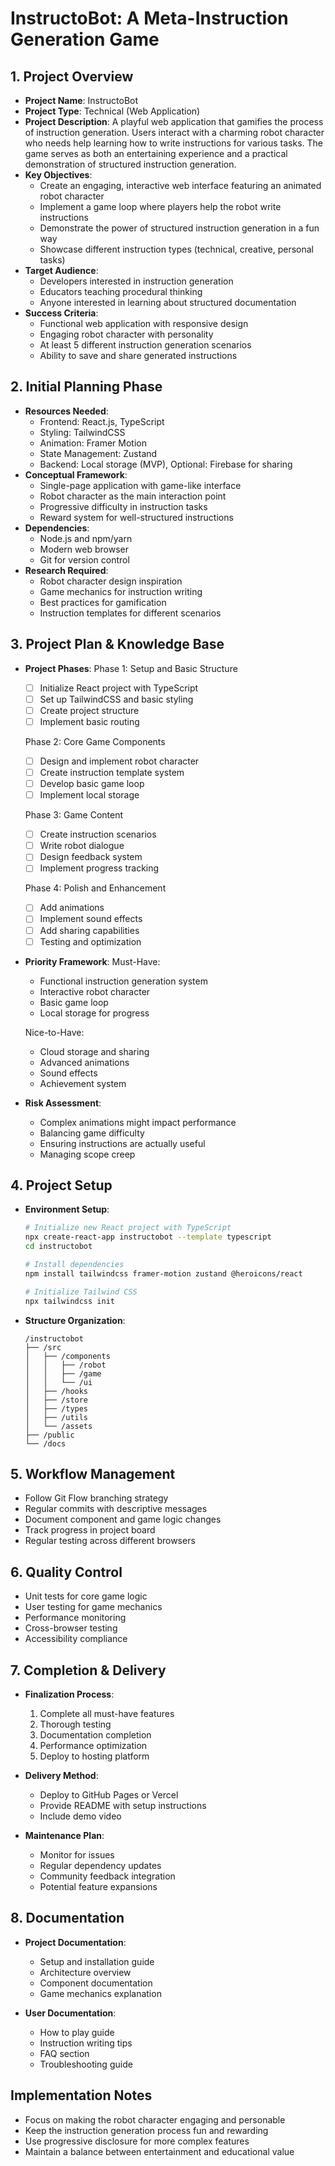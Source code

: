 # InstructoBot: A Meta-Instruction Generation Game

## 1. Project Overview
- **Project Name**: InstructoBot
- **Project Type**: Technical (Web Application)
- **Project Description**: A playful web application that gamifies the process of instruction generation. Users interact with a charming robot character who needs help learning how to write instructions for various tasks. The game serves as both an entertaining experience and a practical demonstration of structured instruction generation.
- **Key Objectives**:
  - Create an engaging, interactive web interface featuring an animated robot character
  - Implement a game loop where players help the robot write instructions
  - Demonstrate the power of structured instruction generation in a fun way
  - Showcase different instruction types (technical, creative, personal tasks)
- **Target Audience**: 
  - Developers interested in instruction generation
  - Educators teaching procedural thinking
  - Anyone interested in learning about structured documentation
- **Success Criteria**:
  - Functional web application with responsive design
  - Engaging robot character with personality
  - At least 5 different instruction generation scenarios
  - Ability to save and share generated instructions

## 2. Initial Planning Phase
- **Resources Needed**:
  - Frontend: React.js, TypeScript
  - Styling: TailwindCSS
  - Animation: Framer Motion
  - State Management: Zustand
  - Backend: Local storage (MVP), Optional: Firebase for sharing
- **Conceptual Framework**:
  - Single-page application with game-like interface
  - Robot character as the main interaction point
  - Progressive difficulty in instruction tasks
  - Reward system for well-structured instructions
- **Dependencies**:
  - Node.js and npm/yarn
  - Modern web browser
  - Git for version control
- **Research Required**:
  - Robot character design inspiration
  - Game mechanics for instruction writing
  - Best practices for gamification
  - Instruction templates for different scenarios

## 3. Project Plan & Knowledge Base
- **Project Phases**:
  Phase 1: Setup and Basic Structure
  - [ ] Initialize React project with TypeScript
  - [ ] Set up TailwindCSS and basic styling
  - [ ] Create project structure
  - [ ] Implement basic routing

  Phase 2: Core Game Components
  - [ ] Design and implement robot character
  - [ ] Create instruction template system
  - [ ] Develop basic game loop
  - [ ] Implement local storage

  Phase 3: Game Content
  - [ ] Create instruction scenarios
  - [ ] Write robot dialogue
  - [ ] Design feedback system
  - [ ] Implement progress tracking

  Phase 4: Polish and Enhancement
  - [ ] Add animations
  - [ ] Implement sound effects
  - [ ] Add sharing capabilities
  - [ ] Testing and optimization

- **Priority Framework**:
  Must-Have:
  - Functional instruction generation system
  - Interactive robot character
  - Basic game loop
  - Local storage for progress

  Nice-to-Have:
  - Cloud storage and sharing
  - Advanced animations
  - Sound effects
  - Achievement system

- **Risk Assessment**:
  - Complex animations might impact performance
  - Balancing game difficulty
  - Ensuring instructions are actually useful
  - Managing scope creep

## 4. Project Setup
- **Environment Setup**:
  ```bash
  # Initialize new React project with TypeScript
  npx create-react-app instructobot --template typescript
  cd instructobot
  
  # Install dependencies
  npm install tailwindcss framer-motion zustand @heroicons/react
  
  # Initialize Tailwind CSS
  npx tailwindcss init
  ```

- **Structure Organization**:
  ```
  /instructobot
  ├── /src
  │   ├── /components
  │   │   ├── /robot
  │   │   ├── /game
  │   │   └── /ui
  │   ├── /hooks
  │   ├── /store
  │   ├── /types
  │   ├── /utils
  │   └── /assets
  ├── /public
  └── /docs
  ```

## 5. Workflow Management
- Follow Git Flow branching strategy
- Regular commits with descriptive messages
- Document component and game logic changes
- Track progress in project board
- Regular testing across different browsers

## 6. Quality Control
- Unit tests for core game logic
- User testing for game mechanics
- Performance monitoring
- Cross-browser testing
- Accessibility compliance

## 7. Completion & Delivery
- **Finalization Process**:
  1. Complete all must-have features
  2. Thorough testing
  3. Documentation completion
  4. Performance optimization
  5. Deploy to hosting platform

- **Delivery Method**:
  - Deploy to GitHub Pages or Vercel
  - Provide README with setup instructions
  - Include demo video

- **Maintenance Plan**:
  - Monitor for issues
  - Regular dependency updates
  - Community feedback integration
  - Potential feature expansions

## 8. Documentation
- **Project Documentation**:
  - Setup and installation guide
  - Architecture overview
  - Component documentation
  - Game mechanics explanation

- **User Documentation**:
  - How to play guide
  - Instruction writing tips
  - FAQ section
  - Troubleshooting guide

## Implementation Notes
- Focus on making the robot character engaging and personable
- Keep the instruction generation process fun and rewarding
- Use progressive disclosure for more complex features
- Maintain a balance between entertainment and educational value
